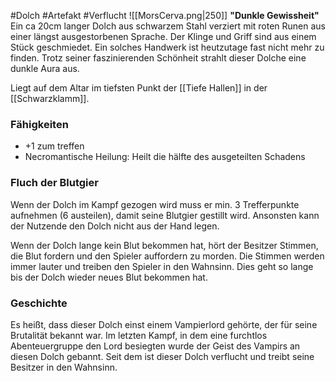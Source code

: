 #Dolch #Artefakt #Verflucht 
![[MorsCerva.png|250]]
**"Dunkle Gewissheit"**
Ein ca 20cm langer Dolch aus schwarzem Stahl verziert mit roten Runen aus einer längst ausgestorbenen Sprache. Der Klinge und Griff sind aus einem Stück geschmiedet. Ein solches Handwerk ist heutzutage fast nicht mehr zu finden. Trotz seiner faszinierenden Schönheit strahlt dieser Dolche eine dunkle Aura aus.  

Liegt auf dem Altar im tiefsten Punkt der [[Tiefe Hallen]] in der [[Schwarzklamm]].
### Fähigkeiten
* +1 zum treffen
* Necromantische Heilung: Heilt die hälfte des ausgeteilten Schadens

### Fluch der Blutgier
Wenn der Dolch im Kampf gezogen wird muss er min. 3 Trefferpunkte aufnehmen (6 austeilen), damit seine Blutgier gestillt wird. Ansonsten kann der Nutzende den Dolch nicht aus der Hand legen.

Wenn der Dolch lange kein Blut bekommen hat, hört der Besitzer Stimmen, die Blut fordern und den Spieler auffordern zu morden. Die Stimmen werden immer lauter und treiben den Spieler in den Wahnsinn. Dies geht so lange bis der Dolch wieder neues Blut bekommen hat.

### Geschichte
Es heißt, dass dieser Dolch einst einem Vampierlord gehörte, der für seine Brutalität bekannt war. Im letzten Kampf, in dem eine furchtlos Abenteuergruppe den Lord besiegten wurde der Geist des Vampirs an diesen Dolch gebannt. Seit dem ist dieser Dolch verflucht und treibt seine Besitzer in den Wahnsinn.